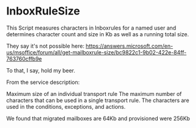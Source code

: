 # InboxRuleSize

This Script measures characters in Inboxrules for a named user and determines character count and size in Kb as well as a running total size.


They say it's not possible here:
https://answers.microsoft.com/en-us/msoffice/forum/all/get-mailboxrule-size/bc9822c1-9b02-422e-84ff-763760cffb9e


To that, I say, hold my beer.

From the service description:

Maximum size of an individual transport rule The maximum number of characters that can be used in a single transport rule. The characters are used in the conditions, exceptions, and actions.

We found that migrated mailboxes are 64Kb and provisioned were 256Kb



